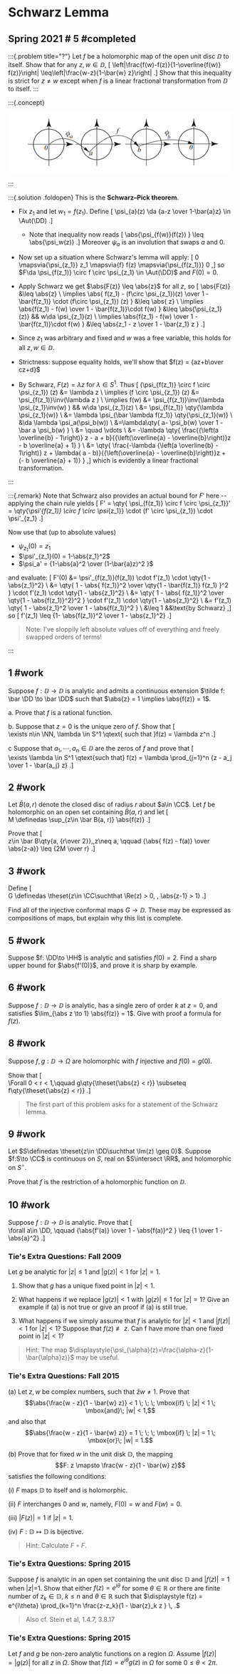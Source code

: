 # Schwarz Lemma

## Spring 2021 # 5 #completed

:::{.problem title="?"}
Let $f$ be a holomorphic map of the open unit disc $\DD$ to itself.
Show that for any $z, w\in \DD$,
\[
\left|\frac{f(w)-f(z)}{1-\overline{f(w)} f(z)}\right| \leq\left|\frac{w-z}{1-\bar{w} z}\right|
.\]
Show that this inequality is strict for $z\neq w$ except when $f$ is a linear fractional transformation from $\DD$ to itself.
:::

:::{.concept}

![](figures/2021-11-27_01-09-06.png)

:::


:::{.solution .foldopen}
This is the **Schwarz–Pick theorem**.

- Fix $z_1$ and let $w_1 = f(z_1)$.
  Define
  \[
  \psi_{a}(z) \da {a-z \over 1-\bar{a}z} \in \Aut(\DD)
  .\]

  - Note that inequality now reads
  \[
  \abs{\psi_{f(w)}(f(z)) } \leq \abs{\psi_w(z)}
  .\]
  Moreover $\psi_a$ is an involution that swaps $a$ and $0$.

- Now set up a situation where Schwarz's lemma will apply: 
\[
0 \mapsvia{\psi_{z_1}} z_1 \mapsvia{f} f(z) \mapsvia{\psi_{f(z_1)}} 0 
,\]
  so $F\da \psi_{f(z_1)} \circ f \circ \psi_{z_1} \in \Aut(\DD)$ and $F(0) = 0$.

- Apply Schwarz we get $\abs{F(z)} \leq \abs{z}$ for all $z$, so
\[
\abs{F(z)} &\leq \abs{z} \\
\implies \abs{
f(z_1) - (f\circ \psi_{z_1})(z) 
\over 
1 - \bar{f(z_1)} \cdot (f\circ \psi_{z_1}) (z)
} &\leq \abs{ z} \\
\implies \abs{f(z_1) - f(w) \over 1 - \bar{f(z_1)}\cdot f(w) }
&\leq \abs{\psi_{z_1}(z)}
&& w\da \psi_{z_1}(z) \\
\implies \abs{f(z_1) - f(w) \over 1 - \bar{f(z_1)}\cdot f(w) }
&\leq \abs{z_1 - z \over 1 - \bar{z_1} z }
.\]

- Since $z_1$ was arbitrary and fixed and $w$ was a free variable, this holds for all $z,w\in \DD$.

- Strictness: suppose equality holds, we'll show that $f(z) = {az+b\over cz+d}$
- By Schwarz, $F(z) = \lambda z$ for $\lambda \in S^1$.
  Thus
  \[
  (\psi_{f(z_1)} \circ f \circ \psi_{z_1}) (z) &= \lambda z \\
  \implies
  (f \circ \psi_{z_1}) (z) &= \psi_{f(z_1)}\inv(\lambda z ) \\
  \implies
  f(w) &= \psi_{f(z_1)}\inv(\lambda \psi_{z_1}\inv(w) ) 
  && w\da \psi_{z_1}(z) \\
  &= \psi_{f(z_1)} \qty{\lambda \psi_{z_1}(w)} \\
  &= \lambda \psi_{\bar \lambda f(z_1)} \qty{\psi_{z_1}(w)} \\
  &\da \lambda \psi_a(\psi_b(w)) \\
  &=\lambda\qty{ a- \psi_b(w) \over 1 - \bar a \psi_b(w) } \\
  &= \quad \vdots \\
  &= -\lambda \qty{ \frac{{\left(a \overline{b} - 1\right)} z - a + b}{{\left(\overline{a} - \overline{b}\right)}z - b \overline{a} + 1} } \\
  &= \qty{ \frac{-\lambda {\left(a \overline{b} - 1\right)} z + \lambda( a - b)}{{\left(\overline{a} - \overline{b}\right)}z + (- b \overline{a} + 1)} }
  ,\]
  which is evidently a linear fractional transformation.

:::

:::{.remark}
Note that Schwarz also provides an actual bound for $F'$ here -- applying the chain rule yields
\[
F' = \qty{ \psi_{f(z_1)} \circ f \circ \psi_{z_1}}'
= \qty{\psi'_{f(z_1)} \circ f \circ \psi_{z_1}} \cdot (f' \circ \psi_{z_1}) \cdot \psi'_{z_1}
.\]

Now use that (up to absolute values)

- $\psi_{z_1}(0) = z_1$
- $\psi'_{z_1}(0) = 1-\abs{z_1}^2$
- $\psi_a' = {1-\abs{a}^2 \over (1-\bar{a}z)^2 }$

and evaluate:
\[
F'(0) 
&= \psi'_{f(z_1)}(f(z_1)) \cdot f'(z_1) \cdot \qty{1 - \abs{z_1}^2} \\
&= \qty{ 1 - \abs{ f(z_1)}^2 \over \qty{1 - \bar{f(z_1)} f(z_1) }^2 } \cdot f'(z_1) \cdot \qty{1 - \abs{z_1}^2} \\
&= \qty{ 1 - \abs{ f(z_1)}^2 \over \qty{1 - \abs{f(z_1)}^2}^2 } \cdot f'(z_1) \cdot \qty{1 - \abs{z_1}^2} \\
&= f'(z_1) \qty{ 1 - \abs{z_1}^2 \over 1 - \abs{f(z_1)}^2 } \\
&\leq 1 &&\text{by Schwarz}
,\]
so
\[
f'(z_1) \leq {1- \abs{f(z_1)}^2 \over 1 - \abs{z_1}^2}
.\]

> Note: I've sloppily left absolute values off of everything and freely swapped orders of terms!

:::


## 1 #work
Suppose $f:\DD\to\DD$ is analytic and admits a continuous extension $\tilde f: \bar \DD \to \bar \DD$ such that $\abs{z} = 1 \implies \abs{f(z)} = 1$.

a.
Prove that $f$ is a rational function.

b.
Suppose that $z=0$ is the unique zero of $f$.
Show that
\[  
\exists n\in \NN, \lambda \in S^1 \qtext{ such that }f(z) = \lambda z^n
.\]

c
Suppose that $a_1, \cdots, a_n \in \DD$ are the zeros of $f$ and prove that
\[  
\exists \lambda \in S^1 \qtext{such that} f(z) = \lambda \prod_{j=1}^n {z - a_j \over 1 - \bar{a_j} z}
.\]

## 2 #work
Let $\bar B(a, r)$ denote the closed disc of radius $r$ about $a\in \CC$.
Let $f$ be holomorphic on an open set containing $\bar B(a, r)$ and let 
\[  
M \definedas \sup_{z\in \bar B(a, r)} \abs{f(z)}
.\]

Prove that 
\[  
z\in \bar B\qty{a, {r\over 2}},\,z\neq a, \qquad {\abs{ f(z) - f(a)} \over \abs{z-a}} \leq {2M \over r}
.\]

## 3 #work
Define
\[  
G \definedas \theset{z\in \CC\suchthat \Re(z) > 0, \, \abs{z-1} > 1}
.\]

Find all of the injective conformal maps $G\to \DD$.
These may be expressed as compositions of maps, but explain why this list is complete.



## 5 #work
Suppose $f: \DD\to \HH$ is analytic and satisfies $f(0) = 2$.
Find a sharp upper bound for $\abs{f'(0)}$, and prove it is sharp by example.

## 6 #work
Suppose $f:\DD\to\DD$ is analytic, has a single zero of order $k$ at $z=0$, and satisfies $\lim_{\abs z \to 1} \abs{f(z)} = 1$.
Give with proof a formula for $f(z)$.



## 8 #work
Suppose $f, g: \DD\to \Omega$ are holomorphic with $f$ injective and $f(0) = g(0)$.

Show that 
\[  
\Forall 0 < r < 1,\qquad g\qty{\theset{\abs{z} < r}} \subseteq f\qty{\theset{\abs{z} < r}}
.\]

> The first part of this problem asks for a statement of the Schwarz lemma.

## 9 #work
Let $S\definedas \theset{z\in \DD\suchthat \Im(z) \geq 0}$.
Suppose $f:S\to \CC$ is continuous on $S$, real on $S\intersect \RR$, and holomorphic on $S^\circ$.

Prove that $f$ is the restriction of a holomorphic function on $\DD$.

## 10 #work
Suppose $f:\DD\to \DD$ is analytic.
Prove that 
\[  
\forall a\in \DD, \qquad {\abs{f'(a)} \over 1 - \abs{f(a)}^2 } \leq {1 \over 1 - \abs{a}^2}
.\]

### Tie's Extra Questions: Fall 2009
Let $g$ be analytic for $|z|\leq 1$ and $|g(z)| < 1$ for $|z| = 1$.

1.  Show that $g$ has a unique fixed point in $|z| < 1$.

2.  What happens if we replace $|g(z)| < 1$ with $|g(z)|\leq 1$ for
    $|z|=1$? Give an example if (a) is not true or give an proof
    if (a) is still true.

3.  What happens if we simply assume that $f$ is analytic for
    $|z| < 1$ and $|f(z)| < 1$ for $|z| < 1$? Suppose that $f(z)
    \not\equiv  z$. Can f have more than one fixed point in
    $|z| < 1$?

> Hint: The map $\displaystyle{\psi_{\alpha}(z)=\frac{\alpha-z}{1-\bar{\alpha}z}}$ may be useful.

### Tie's Extra Questions: Fall 2015

(a) Let $z, w$ be complex numbers, such that $\bar{z} w \neq 1$.
Prove that
$$\abs{\frac{w - z}{1 - \bar{w} z}} < 1 \; \; \; \mbox{if} \; |z| < 1 \; \mbox{and}\; |w| < 1,$$
and also that
$$\abs{\frac{w - z}{1 - \bar{w} z}} = 1 \; \; \; \mbox{if} \; |z| = 1 \; \mbox{or}\; |w| = 1.$$

(b) Prove that for fixed $w$ in the unit disk $\mathbb D$, the
mapping $$F: z \mapsto \frac{w - z}{1 - \bar{w} z}$$ satisfies the following conditions:

(i) $F$ maps $\mathbb D$ to itself and is holomorphic. 

(ii) $F$ interchanges $0$ and $w$, namely, $F(0) = w$ and
$F(w) = 0$.

(iii) $|F(z)| = 1$ if $|z| = 1$.

(iv) $F: {\mathbb D} \mapsto {\mathbb D}$ is bijective.

> Hint: Calculate $F \circ F$.

### Tie's Extra Questions: Spring 2015


Suppose $f$ is analytic in an open set containing the unit disc $\mathbb D$ and $|f(z)| =1$ when $|z|$=1. Show that either $f(z) = e^{i \theta}$ for some $\theta \in \mathbb R$ or there are
finite number of $z_k \in \mathbb D$, $k \leq n$ and
$\theta \in \mathbb R$ such that
$\displaystyle f(z) = e^{i\theta} \prod_{k=1}^n \frac{z-z_k}{1 - \bar{z}_k z } \, .$

> Also cf. Stein et al, 1.4.7, 3.8.17



### Tie's Extra Questions: Spring 2015


Let $f$ and $g$ be non-zero analytic functions on a region $\Omega$.
Assume $|f(z)| = |g(z)|$ for all $z$ in $\Omega$. Show that
$f(z) = e^{i \theta} g(z)$ in $\Omega$ for some
$0 \leq \theta < 2 \pi$.
